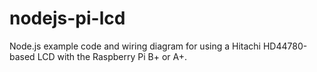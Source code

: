 # nodejs-pi-lcd
Node.js example code and wiring diagram for using a Hitachi HD44780-based LCD with the Raspberry Pi B+ or A+.
